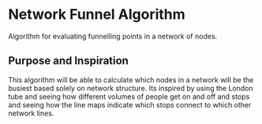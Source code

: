 # Network Funnel Algorithm
Algorithm for evaluating funnelling points in a network of nodes.

## Purpose and Inspiration
This algorithm will be able to calculate which nodes in a network will be the busiest based solely on network structure. Its inspired by using the London tube and seeing how different volumes of people get on and off and stops and seeing how the line maps indicate which stops connect to which other network lines.
